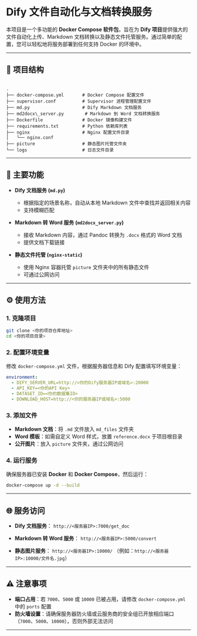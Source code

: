 # Dify 文件自动化与文档转换服务

本项目是一个多功能的 **Docker Compose 软件包**，旨在为 **Dify 项目**提供强大的文件自动化上传、Markdown 文档转换以及静态文件托管服务。通过简单的配置，您可以轻松地将服务部署到任何支持 Docker 的环境中。

---

## 📂 项目结构

```

.
├── docker-compose.yml       # Docker Compose 配置文件
├── supervisor.conf          # Supervisor 进程管理配置文件
├── md.py                    # Dify Markdown 文档服务
├── md2docx\_server.py        # Markdown 到 Word 文档转换服务
├── Dockerfile               # Docker 镜像构建文件
├── requirements.txt         # Python 依赖库列表
├── nginx                    # Nginx 配置文件目录
│   └── nginx.conf
├── picture                  # 静态图片托管文件夹
└── logs                     # 日志文件目录

````

---

## 🚀 主要功能

- **Dify 文档服务 (`md.py`)**  
  - 根据指定的场景名称，自动从本地 Markdown 文件中查找并返回相关内容  
  - 支持模糊匹配  

- **Markdown 转 Word 服务 (`md2docx_server.py`)**  
  - 接收 Markdown 内容，通过 Pandoc 转换为 `.docx` 格式的 Word 文档  
  - 提供文档下载链接  

- **静态文件托管 (`nginx-static`)**  
  - 使用 Nginx 容器托管 `picture` 文件夹中的所有静态文件  
  - 可通过公网访问  

---

## ⚙️ 使用方法

### 1. 克隆项目

```bash
git clone <你的项目仓库地址>
cd <你的项目目录>
````

### 2. 配置环境变量

修改 `docker-compose.yml` 文件，根据服务器信息和 Dify 配置填写环境变量：

```yaml
environment:
  - DIFY_SERVER_URL=http://<你的Dify服务器IP或域名>:20000
  - API_KEY=<你的API Key>
  - DATASET_ID=<你的数据集ID>
  - DOWNLOAD_HOST=http://<你的服务器IP或域名>:5000
```

### 3. 添加文件

* **Markdown 文档**：将 `.md` 文件放入 `md_files` 文件夹
* **Word 模板**：如需自定义 Word 样式，放置 `reference.docx` 于项目根目录
* **公开图片**：放入 `picture` 文件夹，通过公网访问

### 4. 运行服务

确保服务器已安装 **Docker** 和 **Docker Compose**，然后运行：

```bash
docker-compose up -d --build
```

---

## 🌐 服务访问

* **Dify 文档服务**：
  `http://<服务器IP>:7000/get_doc`

* **Markdown 转 Word 服务**：
  `http://<服务器IP>:5000/convert`

* **静态图片服务**：
  `http://<服务器IP>:10000/`
  （例如：`http://<服务器IP>:10000/文件名.jpg`）

---

## ⚠️ 注意事项

* **端口占用**：若 `7000`、`5000` 或 `10000` 已被占用，请修改 `docker-compose.yml` 中的 `ports` 配置
* **防火墙设置**：请确保服务器防火墙或云服务商的安全组已开放相应端口（`7000`、`5000`、`10000`），否则外部无法访问

---
